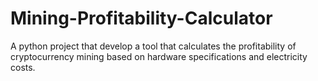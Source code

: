 # Mining-Profitability-Calculator
A python project that develop a tool that calculates the profitability of cryptocurrency mining based on hardware specifications and electricity costs.
